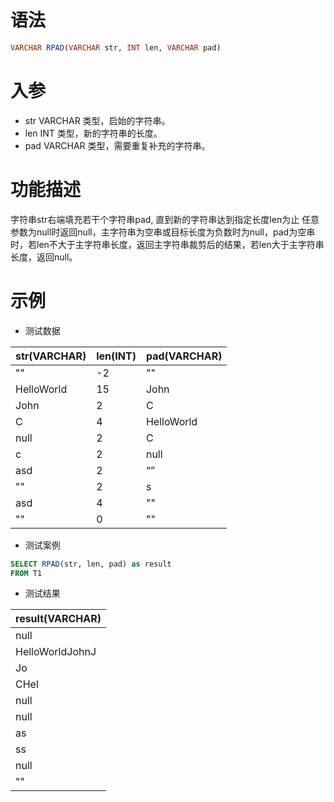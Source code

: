 # 语法

```sql
VARCHAR RPAD(VARCHAR str, INT len, VARCHAR pad)
```

# 入参

- str VARCHAR 类型，启始的字符串。
- len INT 类型，新的字符串的长度。
- pad VARCHAR 类型，需要重复补充的字符串。

# 功能描述

字符串str右端填充若干个字符串pad, 直到新的字符串达到指定长度len为止 任意参数为null时返回null，主字符串为空串或目标长度为负数时为null，pad为空串时，若len不大于主字符串长度，返回主字符串裁剪后的结果，若len大于主字符串长度，返回null。

# 示例

- 测试数据

| str(VARCHAR) | len(INT) | pad(VARCHAR) | 
| --- | --- | --- | 
| "" | -2 | "" | 
| HelloWorld | 15 | John | 
| John | 2 | C | 
| C | 4 | HelloWorld | 
| null | 2 | C | 
| c | 2 | null | 
| asd | 2 | “” | 
| "" | 2 | s | 
| asd | 4 | "" | 
| "" | 0 | "" |

- 测试案例

```sql
SELECT RPAD(str, len, pad) as result
FROM T1
```

- 测试结果

| result(VARCHAR) |
| --- |
| null |
| HelloWorldJohnJ |
| Jo |
| CHel |
| null |
| null |
| as |
| ss |
| null |
| "" |

